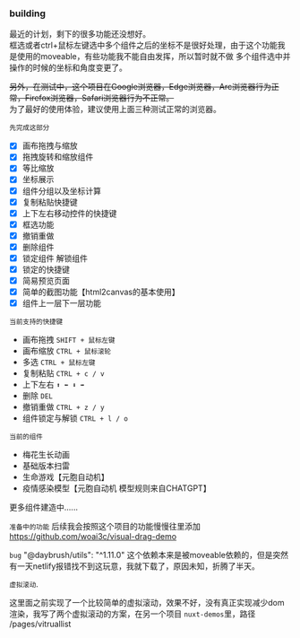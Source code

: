 ### building
最近的计划，剩下的很多功能还没想好。    
框选或者ctrl+鼠标左键选中多个组件之后的坐标不是很好处理，由于这个功能我是使用的moveable，有些功能我不能自由发挥，所以暂时就不做
多个组件选中并操作的时候的坐标和角度变更了。  

~~另外，在测试中，这个项目在Google浏览器，Edge浏览器，Arc浏览器行为正常，Firefox浏览器，Safari浏览器行为不正常。~~  
为了最好的使用体验，建议使用上面三种测试正常的浏览器。

`先完成这部分`
- [x] 画布拖拽与缩放
- [x] 拖拽旋转和缩放组件
- [x] 等比缩放
- [x] 坐标展示  
- [x] 组件分组以及坐标计算
- [x] 复制粘贴快捷键
- [x] 上下左右移动控件的快捷键
- [x] 框选功能
- [x] 撤销重做
- [x] 删除组件  
- [x] 锁定组件 解锁组件
- [x] 锁定的快捷键
- [x] 简易预览页面 
- [x] 简单的截图功能【html2canvas的基本使用】
- [x] 组件上一层下一层功能

`当前支持的快捷键`
- 画布拖拽 `SHIFT + 鼠标左键`   
- 画布缩放 `CTRL + 鼠标滚轮`
- 多选    `CTRL + 鼠标左键`
- 复制粘贴 `CTRL + c / v`
- 上下左右 `⬆️ ⬅️ ⬇️ ➡️`  
- 删除    `DEL`  
- 撤销重做 `CTRL + z / y`
- 组件锁定与解锁 `CTRL + l / o`

`当前的组件`
- 梅花生长动画
- 基础版本扫雷
- 生命游戏【元胞自动机】
- 疫情感染模型【元胞自动机 模型规则来自CHATGPT】  
  
更多组件建造中......

`准备中的功能`
后续我会按照这个项目的功能慢慢往里添加  
https://github.com/woai3c/visual-drag-demo  

`bug`
"@daybrush/utils": "^1.11.0" 这个依赖本来是被moveable依赖的，但是突然有一天netlify报错找不到这玩意，我就下载了，原因未知，折腾了半天。

`虚拟滚动`. 

这里面之前实现了一个比较简单的虚拟滚动，效果不好，没有真正实现减少dom渲染，我写了两个虚拟滚动的方案，在另一个项目 `nuxt-demos`里，路径 /pages/vitruallist


